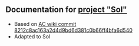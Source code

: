 ## Documentation for [project "Sol"](https://gitlab.com/opfesoft/sol)

- Based on [AC wiki commit 8212c8ac163a2d4d9bd6d381c0b66ff4bfa6d540](https://github.com/azerothcore/wiki/tree/8212c8ac163a2d4d9bd6d381c0b66ff4bfa6d540)
- Adapted to Sol
